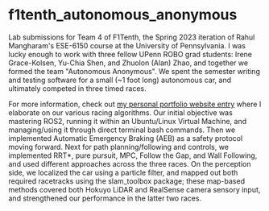 # f1tenth_autonomous_anonymous
Lab submissions for Team 4 of F1Tenth, the Spring 2023 iteration of Rahul Mangharam's ESE-6150 course at the University of Pennsylvania. I was lucky enough to work with three fellow UPenn ROBO grad students: Irene Grace-Kolsen, Yu-Chia Shen, and Zhuolon (Alan) Zhao, and together we formed the team "Autonomous Anonymous". We spent the semester writing and testing software for a small (~1 foot long) autonomous car, and ultimately competed in three timed races.

For more information, check out [my personal portfolio website entry](https://www.jason-friedman.me/projects/f1tenth) where I elaborate on our various racing algorithms. Our initial objective was mastering ROS2, running it within an Ubuntu/Linux Virtual Machine, and managing/using it through direct terminal bash commands. Then we implemented Automatic Emergency Braking (AEB) as a safety protocol moving forward. Next for path planning/following and controls, we implemented RRT*, pure pursuit, MPC, Follow the Gap, and Wall Following, and used different approaches across the three races. On the perception side, we localized the car using a particle filter, and mapped out both required racetracks using the slam_toolbox package; these map-based methods covered both Hokuyo LiDAR and RealSense camera sensory input, and strengthened our performance in the latter two races.


